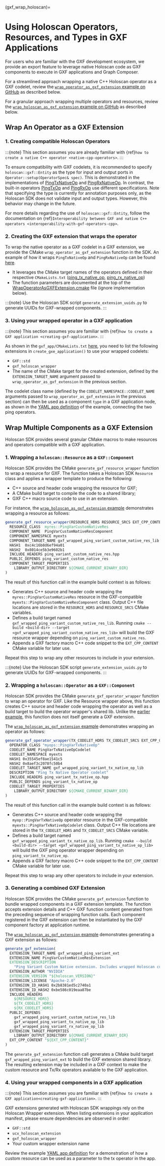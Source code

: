 (gxf_wrap_holoscan)=
# Using Holoscan Operators, Resources, and Types in GXF Applications

For users who are familiar with the GXF development ecosystem, we provide an export feature to leverage native Holoscan code as GXF components to execute in GXF applications and Graph Composer.

For a streamlined approach wrapping a native C++ Holoscan operator as a GXF codelet, review the [`wrap_operator_as_gxf_extension` example on GitHub](https://github.com/nvidia-holoscan/holoscan-sdk/tree/main/examples/wrap_operator_as_gxf_extension) as described below.

For a granular approach wrapping multiple operators and resources, review the [`wrap_holoscan_as_gxf_extension` example on GitHub](https://github.com/nvidia-holoscan/holoscan-sdk/tree/main/examples/wrap_holoscan_as_gxf_extension) as described below.

## Wrap An Operator as a GXF Extension

### 1. Creating compatible Holoscan Operators

:::{note}
This section assumes you are already familiar with {ref}`how to create a native C++ operator <native-cpp-operators>`.
:::

To ensure compatibility with GXF codelets, it is recommended to specify `holoscan::gxf::Entity` as the type for input and output ports in `Operator::setup(OperatorSpec& spec)`. This is demonstrated in the implementations of [PingTxNativeOp](https://github.com/nvidia-holoscan/holoscan-sdk/tree/main/examples/wrap_operator_as_gxf_extension/ping_tx_native_op/ping_tx_native_op.cpp) and [PingRxNativeOp](https://github.com/nvidia-holoscan/holoscan-sdk/tree/main/examples/wrap_operator_as_gxf_extension/ping_rx_native_op/ping_rx_native_op.cpp). In contrast, the built-in operators [PingTxOp](https://github.com/nvidia-holoscan/holoscan-sdk/tree/main/src/operators/ping_tx/ping_tx.cpp) and [PingRxOp](https://github.com/nvidia-holoscan/holoscan-sdk/tree/main/src/operators/ping_rx/ping_rx.cpp) use different specifications. Note that specifying the type is currently for annotation purposes only, as the Holoscan SDK does not validate input and output types. However, this behavior may change in the future.

For more details regarding the use of `holoscan::gxf::Entity`, follow the documentation on {ref}`Interoperability between GXF and native C++ operators <interoperability-with-gxf-operators-cpp>`.

### 2. Creating the GXF extension that wraps the operator

To wrap the native operator as a GXF codelet in a GXF extension, we provide the CMake `wrap_operator_as_gxf_extension` function in the SDK. An example of how it wraps `PingTxNativeOp` and `PingRxNativeOp` can be found [here](https://github.com/nvidia-holoscan/holoscan-sdk/tree/main/examples/wrap_operator_as_gxf_extension/gxf_extension/CMakeLists.min.txt).

- It leverages the CMake target names of the operators defined in their respective `CMakeLists.txt` ([ping_tx_native_op](https://github.com/nvidia-holoscan/holoscan-sdk/tree/main/examples/wrap_operator_as_gxf_extension/ping_tx_native_op/CMakeLists.min.txt), [ping_rx_native_op](https://github.com/nvidia-holoscan/holoscan-sdk/tree/main/examples/wrap_operator_as_gxf_extension/ping_rx_native_op/CMakeLists.min.txt))
- The function parameters are documented at the top of the [WrapOperatorAsGXFExtension.cmake](https://github.com/nvidia-holoscan/holoscan-sdk/tree/main/cmake/modules/WrapOperatorAsGXFExtension.cmake#L18-42) file (ignore implementation below).

:::{note}
Use the Holoscan SDK script `generate_extension_uuids.py` to generate UUIDs for GXF-wrapped components.
:::

### 3. Using your wrapped operator in a GXF application

:::{note}
This section assumes you are familiar with {ref}`how to create a GXF application <creating-gxf-application>`.
:::

As shown in the `gxf_app/CMakeLists.txt` [here](https://github.com/nvidia-holoscan/holoscan-sdk/tree/main/examples/wrap_operator_as_gxf_extension/gxf_app/CMakeLists.min.txt#L30-33), you need to list the following extensions in `create_gxe_application()` to use your wrapped codelets:
- `GXF::std`
- `gxf_holoscan_wrapper`
- The name of the CMake target for the created extension, defined by the `EXTENSION_TARGET_NAME` argument passed to `wrap_operator_as_gxf_extension` in the previous section.

The codelet class name (defined by the `CODELET_NAMESPACE::CODELET_NAME` arguments passed to `wrap_operator_as_gxf_extension` in the previous section) can then be used as a component `type` in a GXF application node, as shown in the [YAML app definition](https://github.com/nvidia-holoscan/holoscan-sdk/tree/main/examples/wrap_operator_as_gxf_extension/gxf_app/ping.yaml) of the example, connecting the two ping operators.

## Wrap Multiple Components as a GXF Extension

Holoscan SDK provides several granular CMake macros to make resources and operators compatible with a GXF application.

### 1. Wrapping a `holoscan::Resource` as a `GXF::Component`

Holoscan SDK provides the CMake `generate_gxf_resource_wrapper` function to wrap a resource for GXF. The function takes a
Holoscan SDK `Resource` class and applies a wrapper template to produce the following:
- C++ source and header code wrapping the resource for GXF;
- A CMake build target to compile the code to a shared library;
- GXF C++ macro source code to use in an extension.

For instance, the [`wrap_holoscan_as_gxf_extension` example](https://github.com/nvidia-holoscan/holoscan-sdk/tree/main/examples/wrap_holoscan_as_gxf_extension/gxf_extension/CMakeLists.min.txt) demonstrates wrapping a resource as follows:

```cmake
generate_gxf_resource_wrapper(RESOURCE_HDRS RESOURCE_SRCS EXT_CPP_CONTENT
  RESOURCE_CLASS  myres::PingVarCustomNativeRes
  COMPONENT_NAME  PingVarCustomNativeResComponent
  COMPONENT_NAMESPACE myexts
  COMPONENT_TARGET_NAME gxf_wrapped_ping_variant_custom_native_res_lib
  HASH1  0xc4c16b8d6ef94a01
  HASH2  0x8014ce5b3e9602b1
  INCLUDE_HEADERS ping_variant_custom_native_res.hpp
  PUBLIC_DEPENDS ping_variant_custom_native_res
  COMPONENT_TARGET_PROPERTIES
    LIBRARY_OUTPUT_DIRECTORY ${CMAKE_CURRENT_BINARY_DIR}
)
```
The result of this function call in the example build context is as follows:
- Generates C++ source and header code wrapping the `myres::PingVarCustomNativeRes` resource in the GXF-compatible `myexts::PingVarCustomNativeResComponent`
class. Output C++ file locations are stored in the `RESOURCE_HDRS` and `RESOURCE_SRCS` CMake variables.
- Defines a build target named `gxf_wrapped_ping_variant_custom_native_res_lib`. Running `cmake --build <build-dir> --target <gxf_wrapped_ping_variant_custom_native_res_lib>` will build the GXF resource wrapper depending on `ping_variant_custom_native_res`.
- Appends a GXF factory macro C++ code snippet to the `EXT_CPP_CONTENT` CMake variable for later use.

Repeat this step to wrap any other resources to include in your extension.

:::{note}
Use the Holoscan SDK script `generate_extension_uuids.py` to generate UUIDs for GXF-wrapped components.
:::

### 2. Wrapping a `holoscan::Operator` as a `GXF::Component`

Holoscan SDK provides the CMake `generate_gxf_operator_wrapper` function to wrap an operator for GXF. Like the Resource wrapper above, this function
creates C++ source and header code wrapping the operator as well as a build target to build the operator wrapper's shared lib. Unlike the
[earlier example](#wrap-an-operator-as-a-gxf-extension), this function does not itself generate a GXF extension.

The [`wrap_holoscan_as_gxf_extension` example](https://github.com/nvidia-holoscan/holoscan-sdk/tree/main/examples/wrap_holoscan_as_gxf_extension/gxf_extension/CMakeLists.min.txt) demonstrates wrapping an operator as follows:

```cmake
generate_gxf_operator_wrapper(TX_CODELET_HDRS TX_CODELET_SRCS EXT_CPP_CONTENT
  OPERATOR_CLASS "myops::PingVarTxNativeOp"
  CODELET_NAME PingVarTxNativeOpCodelet
  CODELET_NAMESPACE myexts
  HASH1 0x35545ef8ae1541c5
  HASH2 0x8aef3c2078fc50b4
  CODELET_TARGET_NAME gxf_wrapped_ping_variant_tx_native_op_lib
  DESCRIPTION "Ping Tx Native Operator codelet"
  INCLUDE_HEADERS ping_variant_tx_native_op.hpp
  PUBLIC_DEPENDS ping_variant_tx_native_op
  CODELET_TARGET_PROPERTIES
    LIBRARY_OUTPUT_DIRECTORY ${CMAKE_CURRENT_BINARY_DIR}
)
```
The result of this function call in the example build context is as follows:
- Generates C++ source and header code wrapping the `myop::PingVarTxNativeOp` operator resource in the GXF-compatible `myexts::PingVarTxNativeOpCodelet` class. Output C++ file locations are stored in the `TX_CODELET_HDRS` and `TX_CODELET_SRCS` CMake variable.
- Defines a build target named `gxf_wrapped_ping_variant_tx_native_op_lib`. Running `cmake --build <build-dir> --target <gxf_wrapped_ping_variant_tx_native_op_lib>` will build the GXF ping operator wrapper depending on `ping_variant_tx_native_op`.
- Appends a GXF factory macro C++ code snippet to the `EXT_CPP_CONTENT` CMake variable for later use.

Repeat this step to wrap any other operators to include in your extension.

### 3. Generating a combined GXF Extension

Holoscan SDK provides the CMake `generate_gxf_extension` function to bundle wrapped components in a GXF extension template. The function
accepts extension details and C++ GXF function content generated from the preceding sequence of wrapping function calls.
Each component registered in the GXF extension can then be instantiated by the GXF component factory at application runtime.

The [`wrap_holoscan_as_gxf_extension` example](https://github.com/nvidia-holoscan/holoscan-sdk/tree/main/examples/wrap_holoscan_as_gxf_extension/gxf_extension/CMakeLists.min.txt) demonstrates generating a GXF extension as follows:

```cmake
generate_gxf_extension(
  EXTENSION_TARGET_NAME gxf_wrapped_ping_variant_ext
  EXTENSION_NAME PingVarCustomNativeResExtension
  EXTENSION_DESCRIPTION
    "Ping Variant Custom Native extension. Includes wrapped Holoscan custom resource and tx/rx operators"
  EXTENSION_AUTHOR "NVIDIA"
  EXTENSION_VERSION "${holoscan_VERSION}"
  EXTENSION_LICENSE "Apache-2.0"
  EXTENSION_ID_HASH1 0x2b8381ed5c2740a1
  EXTENSION_ID_HASH2 0xbe586c019eaa87be
  INCLUDE_HEADERS
    ${RESOURCE_HDRS}
    ${TX_CODELET_HDRS}
    ${RX_CODELET_HDRS}
  PUBLIC_DEPENDS
    gxf_wrapped_ping_variant_custom_native_res_lib
    gxf_wrapped_ping_variant_tx_native_op_lib
    gxf_wrapped_ping_variant_rx_native_op_lib
  EXTENSION_TARGET_PROPERTIES
    LIBRARY_OUTPUT_DIRECTORY ${CMAKE_CURRENT_BINARY_DIR}
  EXT_CPP_CONTENT "${EXT_CPP_CONTENT}"
)
```
The `generate_gxf_extension` function call generates a CMake build target `gxf_wrapped_ping_variant_ext`
to build the GXF extension shared library. The resulting extension may be included in a GXF context
to make the custom resource and Tx/Rx operators available to the GXF application.

### 4. Using your wrapped components in a GXF application

:::{note}
This section assumes you are familiar with {ref}`how to create a GXF application<creating-gxf-application>`.
:::

GXF extensions generated with Holoscan SDK wrappings rely on the Holoscan Wrapper extension. When listing
extensions in your application manifest, please ensure dependencies are observed in order:
- `GXF::std`
- `ucx_holoscan_extension`
- `gxf_holoscan_wrapper`
- Your custom wrapper extension name

Review the example [YAML app definition](https://github.com/nvidia-holoscan/holoscan-sdk/tree/main/examples/wrap_holoscan_as_gxf_extension/gxf_app/ping.yaml)
for a demonstration of how a custom resource can be used as a parameter to the tx operator in the app.
